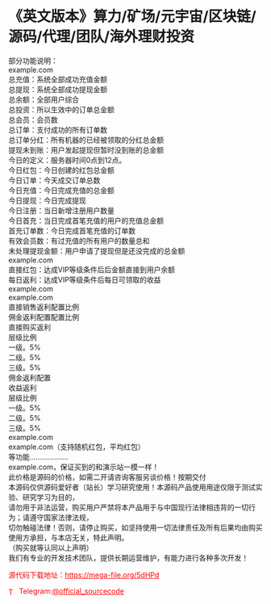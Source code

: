 # 《英文版本》算力/矿场/元宇宙/区块链/源码/代理/团队/海外理财投资

部分功能说明：<br>example.com<br>总充值：系统全部成功充值金额<br>总提现：系统全部成功提现金额<br>总余额：全部用户综合<br>总投资：所以生效中的订单总金额<br>总会员：会员数<br>总订单：支付成功的所有订单数<br>总订单分红：所有机器的已经被领取的分红总金额<br>提现未到账：用户发起提现但暂时没到账的总金额<br>今日的定义：服务器时间0点到12点。<br>今日红包：今日创建的红包总金额<br>今日订单：今天成交订单总数<br>今日充值：今日完成充值的总金额<br>今日提现：今日完成提现<br>今日注册：当日新增注册用户数量<br>今日首充：当日完成首笔充值的用户的充值总金额<br>首充订单数：今日完成首笔充值的订单数<br>有效会员数：有过充值的所有用户的数量总和<br>未处理提现金额：用户申请了提现但是还没完成的总金额<br>example.com<br>直接红包：达成VIP等级条件后后金额直接到用户余额<br>每日返利：达成VIP等级条件后每日可领取的收益<br>example.com<br>example.com<br>直接销售返利配置比例<br>佣金返利配置配置比例<br>直接购买返利<br>层级比例<br>一级。5%<br>二级。5%<br>三级。5%<br>佣金返利配置<br>收益返利<br>层级比例<br>一级。5%<br>二级。5%<br>三级。5%<br>example.com<br>example.com（支持随机红包，平均红包）<br>等功能...................<br>example.com，保证买到的和演示站一模一样！<br>此价格是源码的价格，如需二开请咨询客服另谈价格！按期交付<br>本源码仅供源码爱好者（站长）学习研究使用！本源码产品使用用途仅限于测试实验、研究学习为目的，<br>请勿用于非法运营，购买用户严禁将本产品用于与中国现行法律相违背的一切行为；请遵守国家法律法规，<br>切勿触碰法律！否则，请停止购买，如坚持使用一切法律责任及所有后果均由购买使用方承担，与本店无关，特此声明。<br>（购买就等认同以上声明）<br>我们有专业的开发技术团队，提供长期运营维护，有能力进行各种多次开发！<br>


<p style="color: red;">源代码下载地址：<a href="https://mega-file.org/5dHPd" style="color: red;">https://mega-file.org/5dHPd</a></p><p style="color: red;"><img src="https://cdn-icons-png.flaticon.com/512/2111/2111646.png" alt="Telegram Icon" style="width: 16px; vertical-align: middle; margin-right: 5px;">Telegram:<a href="https://t.me/official_sourcecode" style="color: red;">@official_sourcecode</a></p>